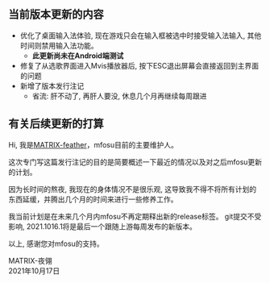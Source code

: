 ## 当前版本更新的内容
* 优化了桌面输入法体验, 现在游戏只会在输入框被选中时接受输入法输入, 其他时间则禁用输入法功能。
    * **此更新尚未在Android端测试**
* 修复了从选歌界面进入Mvis播放器后, 按下ESC退出屏幕会直接返回到主界面的问题
* 新增了版本发行注记
    * 省流: 肝不动了, 再肝人要没, 休息几个月再继续每周跟进

## 有关后续更新的打算

Hi, 我是[MATRIX-feather](https://osu.ppy.sh/users/13870362)，mfosu目前的主要维护人。

这次专门写这篇发行注记的目的是简要概述一下最近的情况以及对之后mfosu更新的计划。

因为长时间的熬夜, 我现在的身体情况不是很乐观, 这导致我不得不将所有计划的东西延缓，并腾出几个月的时间来进行一些修养工作。

我当前计划是在未来几个月内mfosu不再定期释出新的release标签。 git提交不受影响, 2021.1016.1将是最后一个跟随上游每周发布的新版本。

以上, 感谢您对mfosu的支持。

MATRIX-夜翎<br>
2021年10月17日